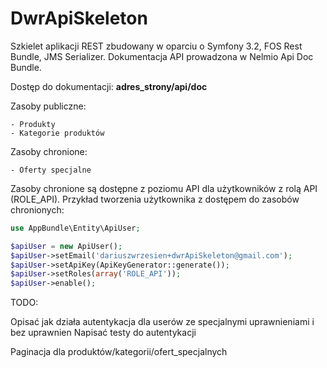DwrApiSkeleton
==============

Szkielet aplikacji REST zbudowany w oparciu o Symfony 3.2, FOS Rest Bundle, JMS Serializer.
Dokumentacja API prowadzona w Nelmio Api Doc Bundle.

Dostęp do dokumentacji: **adres_strony/api/doc**

Zasoby publiczne:

    - Produkty
    - Kategorie produktów
    
Zasoby chronione:

    - Oferty specjalne
    
Zasoby chronione są dostępne z poziomu API dla użytkowników z rolą API (ROLE_API).
Przykład tworzenia użytkownika z dostępem do zasobów chronionych:

```php
use AppBundle\Entity\ApiUser;

$apiUser = new ApiUser();
$apiUser->setEmail('dariuszwrzesien+dwrApiSkeleton@gmail.com');
$apiUser->setApiKey(ApiKeyGenerator::generate());
$apiUser->setRoles(array('ROLE_API'));
$apiUser->enable();
```
    
TODO:

Opisać jak działa autentykacja dla userów ze specjalnymi uprawnieniami i bez uprawnien
Napisać testy do autentykacji

Paginacja dla produktów/kategorii/ofert_specjalnych